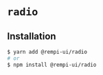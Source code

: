 # `radio`

## Installation

```sh
$ yarn add @rempi-ui/radio
# or
$ npm install @rempi-ui/radio
```
